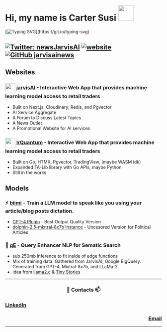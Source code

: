 
<h1> Hi, my name is Carter Susi <img src="https://media.giphy.com/media/VgCDAzcKvsR6OM0uWg/giphy.gif" width="50"></h1>

[![Typing SVG](https://readme-typing-svg.demolab.com?font=Roboto&pause=1000&color=56C6FF&random=false&width=435&lines=Math+Student+at+University+of+Central+Florida.)](https://git.io/typing-svg)

[![Twitter: newsJarvisAI](https://img.shields.io/twitter/follow/CarterSusi?style=social)](https://twitter.com/CarterSusi)
[![website](https://img.shields.io/badge/Website-46a2f1.svg?&style=flat-square&logo=Google-Chrome&logoColor=white&link=https://www.jarvisai.news/)](https://www.jarvisai.news/)
[![GitHub jarvisainews](https://img.shields.io/github/followers/jarvisainews?label=follow&style=social)](https://github.com/jarvisainews)
---
## Websites
### <img src="https://media.giphy.com/media/jY1r8EHyk4Ye9KUOUb/giphy.gif" width="32" align="center"/> [jarvisAI](https://github.com/jarvisainews) - Interactive Web App that provides machine learning model access to retail traders
- Built on Next.js, Cloudinary, Redis, and Pgvector
- AI Service Aggregate
- A Forum to Discuss Latest Topics
- A News Outlet
- A Promotional Website for AI services
  
### <img src="https://media.giphy.com/media/daUNvsWuU3s8WeLnq3/giphy.gif" width="32" align="center"/> [lrQuantum](https://github.com/lrQuantum) - Interactive Web App that provides machine learning model access to retail traders
- Built on Go, HTMX, Pgvector, TradingView, (maybe WASM idk)
- Expanded TA-Lib library with Go APIs, maybe Python
- Still in the works

## Models

### ⚡ [biimi]() - Train a LLM model to speak like you using your article/blog posts dictation.
- [GPT-4 Plugin]() - Best Output Quality Version
- [dolphin-2.5-mixtral-8x7b Instance]() - Uncesored Version for Political Articles

### 🔭 [qE]() - Query Enhancer NLP for Sematic Search
- sub 250mb inference to fit inside of edge functions
- Mix of training data. Gathered from JarvisAI, Google BigQuery. Generated from GPT-4, Mixtral-8x7b, and LLaMa-2.
- idea from [llama2.c](https://github.com/karpathy/llama2.c) & [Tiny Stories](https://huggingface.co/datasets/roneneldan/TinyStories)

---

<h3 align="center"> 💬 Contacts 📫 </h3>

<h3 align="left"><a href="www.linkedin.com/in/carter-susi">LinkedIn</a></h3>
<h3 align="right"><a href="mailto:cartersusi@proton.me">Email</a></h3>

---





<!--
**carter4299/carter4299** is a ✨ _special_ ✨ repository because its `README.md` (this file) appears on your GitHub profile.

Here are some ideas to get you started:

- 🔭 I’m currently working on ...
- 🌱 I’m currently learning ...
- 👯 I’m looking to collaborate on ...
- 🤔 I’m looking for help with ...
- 💬 Ask me about ...
- 📫 How to reach me: ...
- 😄 Pronouns: ...
- ⚡ Fun fact: ...
-->
